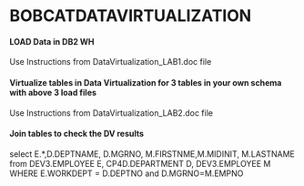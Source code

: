 # BOBCATDATAVIRTUALIZATION

#### LOAD Data in DB2 WH

Use Instructions from DataVirtualization_LAB1.doc file

#### Virtualize tables in Data Virtualization for 3 tables in your own schema with above 3 load files

Use Instructions from DataVirtualization_LAB2.doc file

#### Join tables to check the DV results

select E.*,D.DEPTNAME, D.MGRNO, M.FIRSTNME,M.MIDINIT, M.LASTNAME 
from DEV3.EMPLOYEE E, CP4D.DEPARTMENT D, DEV3.EMPLOYEE M 
WHERE E.WORKDEPT = D.DEPTNO and D.MGRNO=M.EMPNO

